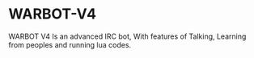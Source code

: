 WARBOT-V4
=========

WARBOT V4 Is an advanced IRC bot, With features of Talking, Learning from peoples and running lua codes.
